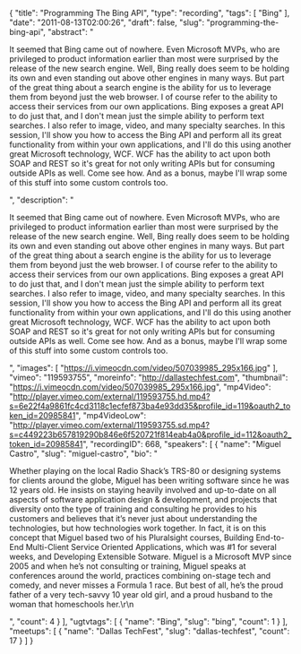 {
  "title": "Programming The Bing API",
  "type": "recording",
  "tags": [
    "Bing"
  ],
  "date": "2011-08-13T02:00:26",
  "draft": false,
  "slug": "programming-the-bing-api",
  "abstract": "<p>It seemed that Bing came out of nowhere. Even Microsoft MVPs, who are privileged to product information earlier than most were surprised by the release of the new search engine. Well, Bing really does seem to be holding its own and even standing out above other engines in many ways. But part of the great thing about a search engine is the ability for us to leverage them from beyond just the web browser. I of course refer to the ability to access their services from our own applications. Bing exposes a great API to do just that, and I don't mean just the simple ability to perform text searches. I also refer to image, video, and many specialty searches. In this session, I'll show you how to access the Bing API and perform all its great functionality from within your own applications, and I'll do this using another great Microsoft technology, WCF. WCF has the ability to act upon both SOAP and REST so it's great for not only writing APIs but for consuming outside APIs as well. Come see how. And as a bonus, maybe I'll wrap some of this stuff into some custom controls too.</p>",
  "description": "<p>It seemed that Bing came out of nowhere. Even Microsoft MVPs, who are privileged to product information earlier than most were surprised by the release of the new search engine. Well, Bing really does seem to be holding its own and even standing out above other engines in many ways. But part of the great thing about a search engine is the ability for us to leverage them from beyond just the web browser. I of course refer to the ability to access their services from our own applications. Bing exposes a great API to do just that, and I don't mean just the simple ability to perform text searches. I also refer to image, video, and many specialty searches. In this session, I'll show you how to access the Bing API and perform all its great functionality from within your own applications, and I'll do this using another great Microsoft technology, WCF. WCF has the ability to act upon both SOAP and REST so it's great for not only writing APIs but for consuming outside APIs as well. Come see how. And as a bonus, maybe I'll wrap some of this stuff into some custom controls too.</p>",
  "images": [
    "https://i.vimeocdn.com/video/507039985_295x166.jpg"
  ],
  "vimeo": "119593755",
  "moreinfo": "http://dallastechfest.com",
  "thumbnail": "https://i.vimeocdn.com/video/507039985_295x166.jpg",
  "mp4Video": "http://player.vimeo.com/external/119593755.hd.mp4?s=6e22f4a9861fc4cd3118c1ecfef873ba4e93dd35&profile_id=119&oauth2_token_id=20985841",
  "mp4VideoLow": "http://player.vimeo.com/external/119593755.sd.mp4?s=c449223b657819290b846e6f520721f814eab4a0&profile_id=112&oauth2_token_id=20985841",
  "recordingID": 668,
  "speakers": [
    {
      "name": "Miguel Castro",
      "slug": "miguel-castro",
      "bio": "<p>Whether playing on the local Radio Shack’s TRS-80 or designing systems for clients around the globe, Miguel has been writing software since he was 12 years old. He insists on staying heavily involved and up-to-date on all aspects of software application design & development, and projects that diversity onto the type of training and consulting he provides to his customers and believes that it’s never just about understanding the technologies, but how technologies work together. In fact, it is on this concept that Miguel based two of his Pluralsight courses, Building End-to-End Multi-Client Service Oriented Applications, which was #1 for several weeks, and Developing Extensible Sotware. Miguel is a Microsoft MVP since 2005 and when he’s not consulting or training, Miguel speaks at conferences around the world, practices combining on-stage tech and comedy, and never misses a Formula 1 race. But best of all, he’s the proud father of a very tech-savvy 10 year old girl, and a proud husband to the woman that homeschools her.\r\n</p>",
      "count": 4
    }
  ],
  "ugtvtags": [
    {
      "name": "Bing",
      "slug": "bing",
      "count": 1
    }
  ],
  "meetups": [
    {
      "name": "Dallas TechFest",
      "slug": "dallas-techfest",
      "count": 17
    }
  ]
}